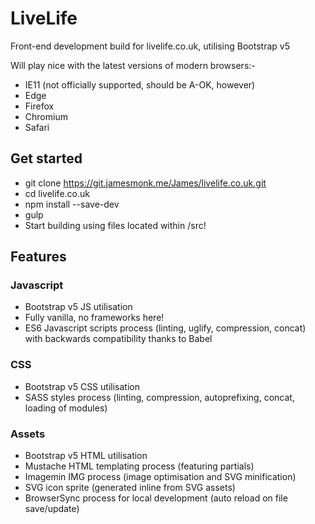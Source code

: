 # LiveLife
Front-end development build for livelife.co.uk, utilising Bootstrap v5

Will play nice with the latest versions of modern browsers:-
* IE11 (not officially supported, should be A-OK, however)
* Edge
* Firefox
* Chromium
* Safari

## Get started
* git clone https://git.jamesmonk.me/James/livelife.co.uk.git
* cd livelife.co.uk
* npm install --save-dev
* gulp
* Start building using files located within /src!

## Features

### Javascript
* Bootstrap v5 JS utilisation
* Fully vanilla, no frameworks here!
* ES6 Javascript scripts process (linting, uglify, compression, concat) with backwards compatibility thanks to Babel

### CSS
* Bootstrap v5 CSS utilisation
* SASS styles process (linting, compression, autoprefixing, concat, loading of modules)

### Assets
* Bootstrap v5 HTML utilisation
* Mustache HTML templating process (featuring partials)
* Imagemin IMG process (image optimisation and SVG minification)
* SVG icon sprite (generated inline from SVG assets)
* BrowserSync process for local development (auto reload on file save/update)
